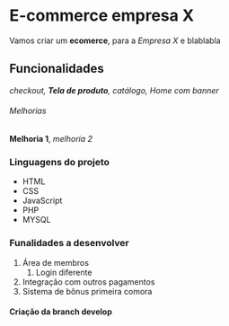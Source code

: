 # E-commerce empresa X

Vamos criar um **ecomerce**, para a *Empresa X* e blablabla

## Funcionalidades

_checkout, **Tela de produto**, catálogo, Home com banner_

###### Melhorias 
__Melhoria 1__, _melhoria 2_

### Linguagens do projeto

* HTML
* CSS
* JavaScript
* PHP
* MYSQL

### Funalidades a desenvolver

1. Área de membros
    1. Login diferente
2. Integração com outros pagamentos
3. Sistema de bônus primeira comora

#### Criação da branch develop
